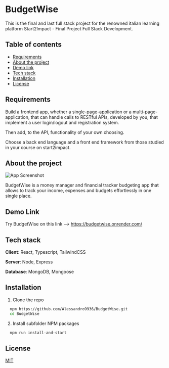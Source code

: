 # BudgetWise

This is the final and last full stack project for the renowned italian learning platform Start2Impact - Final Project Full Stack Development.

## Table of contents
- [Requirements](#requirements) 
- [About the project](#about-the-project)
- [Demo link](#demo-link)
- [Tech stack](#tech-stack)
- [Installation](#installation)
- [License](#license)

## Requirements <a name="requirements"></a>

Build a frontend app, whether a single-page-application or a multi-page-application, that can handle calls to RESTful APIs, developed by you, that implement a user login/logout and registration system.

Then add, to the API, functionality of your own choosing.

Choose a back end language and a front end framework from those studied in your course on start2impact.

## About the project <a name="about-the-project"></a>

![App Screenshot](https://i.postimg.cc/CL2DnyhQ/Nuova-scheda-Google-Chrome-2022-08-02-13-15-46-00-00-09-07-Still001.png)

BudgetWise is a money manager and financial tracker budgeting app that allows to track your income, expenses and budgets effortlessly in one single place.

## Demo Link <a name="demo-link"></a>

Try BudgetWise on this link --> https://budgetwise.onrender.com/

## Tech stack <a name="tech-stack"></a>
**Client**: React, Typescript, TailwindCSS

**Server**: Node, Express

**Database**: MongoDB, Mongoose

## Installation <a name="installation"></a>

1. Clone the repo
```bash
  npm https://github.com/Alessandro9936/BudgetWise.git
  cd BudgetWise
```

2. Install subfolder NPM packages
```bash
  npm run install-and-start
```

## License <a name="license">

[MIT](https://choosealicense.com/licenses/mit/)

